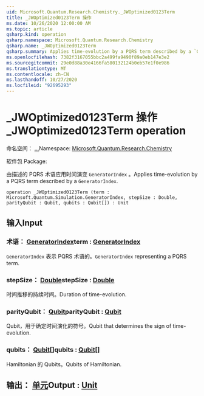 ```yaml
---
uid: Microsoft.Quantum.Research.Chemistry._JWOptimized0123Term
title: _JWOptimized0123Term 操作
ms.date: 10/26/2020 12:00:00 AM
ms.topic: article
qsharp.kind: operation
qsharp.namespace: Microsoft.Quantum.Research.Chemistry
qsharp.name: _JWOptimized0123Term
qsharp.summary: Applies time-evolution by a PQRS term described by a `GeneratorIndex`.
ms.openlocfilehash: 7382f3167055bbc2a499fa9490f89a0eb147e3e2
ms.sourcegitcommit: 29e0d88a30e4166fa580132124b0eb57e1f0e986
ms.translationtype: MT
ms.contentlocale: zh-CN
ms.lasthandoff: 10/27/2020
ms.locfileid: "92695293"
---
```

# <a name="_jwoptimized0123term-operation"></a><span data-ttu-id="c1828-102">_JWOptimized0123Term 操作</span><span class="sxs-lookup"><span data-stu-id="c1828-102">_JWOptimized0123Term operation</span></span>

<span data-ttu-id="c1828-103">命名空间： [...](xref:Microsoft.Quantum.Research.Chemistry)</span><span class="sxs-lookup"><span data-stu-id="c1828-103">Namespace: [Microsoft.Quantum.Research.Chemistry](xref:Microsoft.Quantum.Research.Chemistry)</span></span>

<span data-ttu-id="c1828-104">软件包 [](https://nuget.org/packages/)</span><span class="sxs-lookup"><span data-stu-id="c1828-104">Package: [](https://nuget.org/packages/)</span></span>


<span data-ttu-id="c1828-105">由描述的 PQRS 术语应用时间演变 `GeneratorIndex` 。</span><span class="sxs-lookup"><span data-stu-id="c1828-105">Applies time-evolution by a PQRS term described by a `GeneratorIndex`.</span></span>

```qsharp
operation _JWOptimized0123Term (term : Microsoft.Quantum.Simulation.GeneratorIndex, stepSize : Double, parityQubit : Qubit, qubits : Qubit[]) : Unit
```


## <a name="input"></a><span data-ttu-id="c1828-106">输入</span><span class="sxs-lookup"><span data-stu-id="c1828-106">Input</span></span>

### <a name="term--generatorindex"></a><span data-ttu-id="c1828-107">术语： [GeneratorIndex](xref:Microsoft.Quantum.Simulation.GeneratorIndex)</span><span class="sxs-lookup"><span data-stu-id="c1828-107">term : [GeneratorIndex](xref:Microsoft.Quantum.Simulation.GeneratorIndex)</span></span>

<span data-ttu-id="c1828-108">`GeneratorIndex` 表示 PQRS 术语的。</span><span class="sxs-lookup"><span data-stu-id="c1828-108">`GeneratorIndex` representing a PQRS term.</span></span>


### <a name="stepsize--double"></a><span data-ttu-id="c1828-109">stepSize： [Double](xref:microsoft.quantum.lang-ref.double)</span><span class="sxs-lookup"><span data-stu-id="c1828-109">stepSize : [Double](xref:microsoft.quantum.lang-ref.double)</span></span>

<span data-ttu-id="c1828-110">时间推移的持续时间。</span><span class="sxs-lookup"><span data-stu-id="c1828-110">Duration of time-evolution.</span></span>


### <a name="parityqubit--qubit"></a><span data-ttu-id="c1828-111">parityQubit： [Qubit](xref:microsoft.quantum.lang-ref.qubit)</span><span class="sxs-lookup"><span data-stu-id="c1828-111">parityQubit : [Qubit](xref:microsoft.quantum.lang-ref.qubit)</span></span>

<span data-ttu-id="c1828-112">Qubit，用于确定时间演化的符号。</span><span class="sxs-lookup"><span data-stu-id="c1828-112">Qubit that determines the sign of time-evolution.</span></span>


### <a name="qubits--qubit"></a><span data-ttu-id="c1828-113">qubits： [Qubit](xref:microsoft.quantum.lang-ref.qubit)[]</span><span class="sxs-lookup"><span data-stu-id="c1828-113">qubits : [Qubit](xref:microsoft.quantum.lang-ref.qubit)[]</span></span>

<span data-ttu-id="c1828-114">Hamiltonian 的 Qubits。</span><span class="sxs-lookup"><span data-stu-id="c1828-114">Qubits of Hamiltonian.</span></span>



## <a name="output--unit"></a><span data-ttu-id="c1828-115">输出： [单元](xref:microsoft.quantum.lang-ref.unit)</span><span class="sxs-lookup"><span data-stu-id="c1828-115">Output : [Unit](xref:microsoft.quantum.lang-ref.unit)</span></span>

